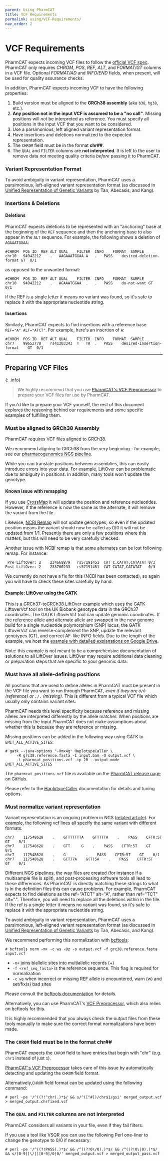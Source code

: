 ```yaml
---
parent: Using PharmCAT
title: VCF Requirements
permalink: using/VCF-Requirements/
nav_order: 2
---
```

# VCF Requirements

PharmCAT expects incoming VCF files to follow the [official VCF spec](https://samtools.github.io/hts-specs/VCFv4.3.pdf). PharmCAT only requires _CHROM_, _POS_, _REF_, _ALT_, and _FORMAT/GT_ columns in a VCF file. Optional _FORMAT/AD_ and _INFO/END_ fields, when present, will be used for quality assurance checks.

In addition, PharmCAT expects incoming VCF to have the following properties:

1. Build version must be aligned to the __GRCh38 assembly__ (aka `b38`, `hg38`, etc.).
2. __Any position not in the input VCF is assumed to be a "no call"__. Missing positions will _not_ be interpreted as reference. You must specify all positions in the input VCF that you want to be considered.
3. Use a parsimonious, left aligned variant representation format.
4. Have insertions and deletions normalized to the expected representation.
5. The `CHROM` field must be in the format __chr##__.
6. The `QUAL` and `FILTER` columns are __not interpreted__. It is left to the user to remove data not meeting quality criteria _before_ passing it to PharmCAT.



### Variant Representation Format

To avoid ambiguity in variant representation, PharmCAT uses a parsimonious, left-aligned variant representation format (as discussed in [Unified Representation of Genetic Variants](https://doi.org/10.1093/bioinformatics/btv112) by Tan, Abecasis, and Kang).


### Insertions & Deletions

#### Deletions

PharmCAT expects deletions to be represented with an "anchoring" base at the beginning of the `REF` sequence and then the anchoring base to also appear in the `ALT` sequence. For example, the following shows a deletion of `AGAAATGGAA`:

```text
#CHROM	POS	ID	REF	ALT	QUAL	FILTER	INFO	FORMAT	SAMPLE
chr10	94942212	.	AAGAAATGGAA	A	.	PASS	desired-deletion-format	GT	0/1
```

as opposed to the unwanted format:

```text
#CHROM	POS	ID	REF	ALT	QUAL	FILTER	INFO	FORMAT	SAMPLE
chr10	94942212	.	AGAAATGGAA	.	.	PASS	do-not-want	GT	0/1
```

If the REF is a single letter it means no variant was found, so it's safe to replace it with the appropriate nucleotide string.

#### Insertions

Similarly, PharmCAT expects to find insertions with a reference base `REF="A" ALT="ATCT"`. For example, here's an insertion of `A`:

```text
#CHROM	POS	ID	REF	ALT	QUAL	FILTER	INFO	FORMAT	SAMPLE
chr7	99652770	rs41303343	T	TA	.	PASS	desired-insertion-format	GT	0/1
```

---

## Preparing VCF Files

{: .info}
> We highly recommend that you use [PharmCAT's VCF Preprocessor](/using/VCF-Preprocessor) to prepare your VCF files for use by PharmCAT.

If you'd like to prepare your VCF yourself, the rest of this document explores the reasoning behind our requirements and some specific examples of fulfilling them.


### Must be aligned to GRCh38 Assembly

PharmCAT requires VCF files aligned to GRCh38.

We recommend aligning to GRCh38 from the very beginning - for example, see our [pharmacogenomics NGS pipeline](https://github.com/PharmGKB/pgkb-ngs-pipeline).

While you can translate positions between assemblies, this can easily introduce errors into your data.  For example, LiftOver can be problematic due to ambiguity in positions. In addition, many tools won't update the genotype.

#### Known issue with remapping

If you use [CrossMap](http://crossmap.sourceforge.net/) it will update the position and reference nucleotides. However, if the reference is now the same as the alternate, it will remove the variant from the file.

Likewise, [NCBI Remap](http://crossmap.sourceforge.net/) will not update genotypes, so even if the updated position means the variant should now be called as 0/0 it will not be updated from 1/1.  Presently there are only a few positions where this matters, but this will need to be very carefully checked.

Another issue with NCBI remap is that some alternates can be lost following remap.  For instance:

```text
 Pre LiftOver: 2	234668879	rs57191451	CAT	C,CATAT,CATATAT	0/3
Post LiftOver: 2	233760233	rs57191451	CAT	CATAT,CATATAT	0/3
```

We currently do not have a fix for this (NCBI has been contacted), so again you will have to check these sites carefully by hand.

#### Example: LiftOver using the GATK

This is a GRCh37-toGRCh38 LiftOver example which uses the GATK LiftoverVcf tool on the UK Biobank genotype data in the GRCh37 coordinates. The GATK LiftoverVcf tool can update genomic coordinates. If the reference allele and alternate allele are swapped in the new genome build for a single nucleotide polymorphism (SNP) locus, the GATK LiftoverVcf can reverse-complement the SNP, update the relevant genotypes (GT), and correct AF-like INFO fields. Due to the length of the example, we host the [example with detailed explanations on Google Drive](https://docs.google.com/document/d/15rxe0iG2kruEWsvBCLyNGof-YRo5T10zuQiBJkUbyJ0/edit?usp=sharing).

Note: this example is not meant to be a comprehensive documentation of solutions to all LiftOver issues. LiftOver may require additional data cleaning or preparation steps that are specific to your genomic data.


### Must have all allele-defining positions

All positions that are used to define alleles in PharmCAT must be present in the VCF file you want to run through PharmCAT, _even if they are `0/0` (reference) or `./.` (missing)_. This is different from a typical VCF file which usually only contains variant sites.

PharmCAT needs this level specificity because reference and missing alleles are interpreted differently by the allele matcher. When positions are missing from the input PharmCAT does not make assumptions about whether this is because they are reference or missing.

Missing positions can be added in the following way using GATK to `EMIT_ALL_ACTIVE_SITES`:

```console
# gatk --java-options "-Xmx4g" HaplotypeCaller \
     -R grc38.reference.fasta -I input.bam -O output.vcf \
     -L pharmcat_positions.vcf -ip 20 --output-mode EMIT_ALL_ACTIVE_SITES
```

The `pharmcat_positions.vcf` file is available on the [PharmCAT release page](https://github.com/PharmGKB/PharmCAT/releases) on GitHub.

Please refer to the [HaplotypeCaller](https://gatk.broadinstitute.org/hc/en-us/articles/360037225632-HaplotypeCaller) documentation for details and tuning options.


### Must normalize variant representation

Variant representation is an ongoing problem in NGS ([related article](https://macarthurlab.org/2014/04/28/converting-genetic-variants-to-their-minimal-representation/)).  For example, the following vcf lines all specify the same variant with different formats:

```text
chr7    117548628    .    GTTTTTTTA    GTTTTTA    .    PASS    CFTR:5T    GT    0/1
chr7    117548628    .    GTT     G    .    PASS    CFTR:5T    GT    0/1
chr7    117548628    .    G    .    .    PASS    CFTR:5T    GT    0/1
chr7    117548628    .    G(T)7A    G(T)5A    .    PASS    CFTR:5T    GT    0/1
```

Different NGS pipelines, the way files are created (for instance if a multisample file is split), and post-processing software tools all lead to these differences.  As PharmCAT is directly matching these strings to what is in the definition files this can cause problems. For example, PharmCAT expects to find deletions as the ref="ATCT"  alt="A", rather than ref="TCT" alt=".".  Therefore, you will need to replace all the deletions within in the file. If the ref is a single letter it means no variant was found, so it's safe to replace it with the appropriate nucleotide string.

To avoid ambiguity in variant representation, PharmCAT uses a parsimonious, left-aligned variant representation format (as discussed in [Unified Representation of Genetic Variants](https://doi.org/10.1093/bioinformatics/btv112) by Tan, Abecasis, and Kang).

We recommend performing this normalization with [bcftools](http://samtools.github.io/bcftools/bcftools.html):

```console
# bcftools norm -m+ -c ws -Oz -o output.vcf -f grc38.reference.fasta input.vcf
```

* `-m+` joins biallelic sites into multiallelic records (+)
* `-f <ref_seq_fasta>` is the reference sequence. This flag is required for normalization
* `-c ws` when incorrect or missing REF allele is encountered, warn (w) and set/fix(s) bad sites

Please consult the [bcftools documentation](http://samtools.github.io/bcftools/bcftools.html) for details.

Alternatively, you can use PharmCAT's [VCF Preprocessor](/using/VCF-Preprocessor), which also relies on bcftools for this.

It is highly recommended that you always check the output files from these tools manually to make sure the correct format normalizations have been made.


### The `CHROM` field must be in the format __chr##__

PharmCAT expects the `CHROM` field to have entries that begin with "chr" (e.g. `chr1` instead of just `1`).

[PharmCAT's VCF Preprocessor](/using/VCF-Preprocessor) takes care of this issue by automatically detecting and updating the `CHROM` field format.

Alternatively,`CHROM` field format can be updated using the following command:

```console
# perl -pe '/^((?!^chr).)*$/ && s/^([^#])/chr$1/gsi' merged_output.vcf > merged_output.chrfixed.vcf
```


### The `QUAL` and `FILTER` columns are __not interpreted__

PharmCAT considers all variants in your file, even if they fail filters.

If you use a tool like VSQR you can use the following Perl one-liner to change the genotype to 0/0 if necessary:

```console
# perl -pe '/^((?!PASS).)*$/ && /^((?!0\/0).)*$/ && /^((?!0\|0).)*$/ && s/[0-9][\/|][0-9]/0|0/' merged_output.vcf > merged_output_pass.vcf
```
